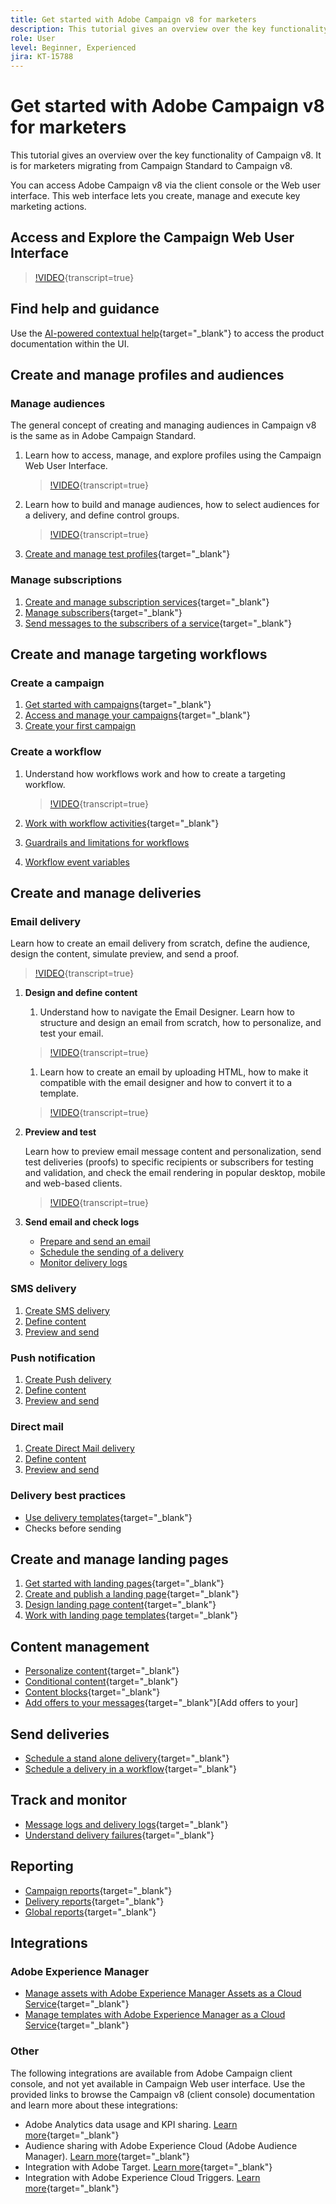 ```yaml
---
title: Get started with Adobe Campaign v8 for marketers
description: This tutorial gives an overview over the key functionality of Campaign v8. It is for marketers migrating from Campaign Standard to Campaign v8.
role: User
level: Beginner, Experienced
jira: KT-15788
---
```


# Get started with Adobe Campaign v8 for marketers

This tutorial gives an overview over the key functionality of Campaign v8. It is for marketers migrating from Campaign Standard to Campaign v8.

You can access Adobe Campaign v8 via the client console or the Web user interface. This web interface lets you create, manage and execute key marketing actions. 

## Access and Explore the Campaign Web User Interface

>[!VIDEO](https://video.tv.adobe.com/v/3427278?quality=12&learn=on){transcript=true}

## Find help and guidance

Use the [AI-powered contextual help](https://experienceleague.adobe.com/en/docs/campaign-web/v8/start/using-ai){target="_blank"} to access the product documentation within the UI. 


## Create and manage profiles and audiences

### Manage audiences

The general concept of creating and managing audiences in Campaign v8 is the same as in Adobe Campaign Standard.

1. Learn how to access, manage, and explore profiles using the Campaign Web User Interface.

    >[!VIDEO](https://video.tv.adobe.com/v/3427293?quality=12&learn=on){transcript=true}

2. Learn how to build and manage audiences, how to select audiences for a delivery, and define control groups.

    >[!VIDEO](https://video.tv.adobe.com/v/3425861?quality=12&learn=on){transcript=true}

3. [Create and manage test profiles](https://experienceleague.adobe.com/en/docs/campaign-web/v8/audiences/work-with-profiles/test-profiles){target="_blank"}

### Manage subscriptions

1. [Create and manage subscription services](https://experienceleague.adobe.com/en/docs/campaign-web/v8/audiences/work-with-services/manage-services){target="_blank"}
2. [Manage subscribers](https://experienceleague.adobe.com/en/docs/campaign-web/v8/audiences/work-with-services/manage-subscribers){target="_blank"}
3. [Send messages to the subscribers of a service](https://experienceleague.adobe.com/en/docs/campaign-web/v8/msg/send-to-subscribers){target="_blank"}

## Create and manage targeting workflows

### Create a campaign 

1. [Get started with campaigns](https://experienceleague.adobe.com/docs/campaign-web/v8/campaigns/gs-campaigns.html?lang=en){target="_blank"}
2. [Access and manage your campaigns](https://experienceleague.adobe.com/en/docs/campaign-web/v8/campaigns/manage-campaigns){target="_blank"}
3. [Create your first campaign](https://experienceleague.adobe.com/en/docs/campaign-web/v8/campaigns/create-campaigns)

### Create a workflow

1. Understand how workflows work and how to create a targeting workflow.

    >[!VIDEO](https://video.tv.adobe.com/v/3425873?quality=12&learn=on){transcript=true}

1. [Work with workflow activities](https://experienceleague.adobe.com/en/docs/campaign-web/v8/wf/design-workflows/about-activities){target="_blank"}
1. [Guardrails and limitations for workflows](https://experienceleague.adobe.com/en/docs/campaign-web/v8/wf/guardrails)
1. [Workflow event variables](https://experienceleague.adobe.com/en/docs/campaign-web/v8/wf/event-variables)

## Create and manage deliveries

### Email delivery

Learn how to create an email delivery from scratch, define the audience, design the content, simulate preview, and send a proof.
  
>[!VIDEO](https://video.tv.adobe.com/v/3425866?quality=12&learn=on){transcript=true}

1. **Design and define content**

   1. Understand how to navigate the Email Designer. Learn how to structure and design an email from scratch, how to personalize, and test your email.

    >[!VIDEO](https://video.tv.adobe.com/v/3425867?quality=12&learn=on){transcript=true}

   1. Learn how to create an email by uploading HTML, how to make it compatible with the email designer and how to convert it to a template.

    >[!VIDEO](https://video.tv.adobe.com/v/3427633?quality=12&learn=on){transcript=true}

1. **Preview and test**

    Learn how to preview email message content and personalization, send test deliveries (proofs) to specific recipients or subscribers for testing and validation, and check the email rendering in popular desktop, mobile and web-based clients.

    >[!VIDEO](https://video.tv.adobe.com/v/3425862?quality=12&learn=on){transcript=true}

1. **Send email and check logs**

   * [Prepare and send an email](https://experienceleague.adobe.com/en/docs/campaign-web/v8/msg/email/monitor/prepare-send)
   * [Schedule the sending of a delivery](https://experienceleague.adobe.com/en/docs/campaign-web/v8/msg/email/monitor/schedule-sending)
   * [Monitor delivery logs](https://experienceleague.adobe.com/en/docs/campaign-web/v8/msg/email/monitor/delivery-logs)
     
### SMS delivery

1. [Create SMS delivery](https://experienceleague.adobe.com/en/docs/campaign-web/v8/msg/sms/create-sms)
1. [Define content](https://experienceleague.adobe.com/en/docs/campaign-web/v8/msg/sms/content-sms)
1. [Preview and send](https://experienceleague.adobe.com/en/docs/campaign-web/v8/msg/sms/send-sms)

### Push notification

1. [Create Push delivery](https://experienceleague.adobe.com/en/docs/campaign-web/v8/msg/push/create-push)
1. [Define content](https://experienceleague.adobe.com/en/docs/campaign-web/v8/msg/push/content-push)
1. [Preview and send](https://experienceleague.adobe.com/en/docs/campaign-web/v8/msg/push/send-push)

### Direct mail

1. [Create Direct Mail delivery](https://experienceleague.adobe.com/en/docs/campaign-web/v8/msg/direct-mail/create-direct-mail)
2. [Define content](https://experienceleague.adobe.com/en/docs/campaign-web/v8/msg/direct-mail/content-direct-mail)  
3. [Preview and send](https://experienceleague.adobe.com/en/docs/campaign-web/v8/msg/direct-mail/send-direct-mail)

### Delivery best practices

* [Use delivery templates](https://experienceleague.adobe.com/en/docs/campaign-web/v8/msg/delivery-template){target="_blank"} 
* Checks before sending

## Create and manage landing pages

1. [Get started with landing pages](https://experienceleague.adobe.com/en/docs/campaign-web/v8/landing-pages/get-started-lp){target="_blank"}
2. [Create and publish a landing page](https://experienceleague.adobe.com/en/docs/campaign-web/v8/landing-pages/create-lp){target="_blank"}
3. [Design landing page content](https://experienceleague.adobe.com/en/docs/campaign-web/v8/landing-pages/lp-content){target="_blank"}
4.  [Work with landing page templates](https://experienceleague.adobe.com/en/docs/campaign-web/v8/landing-pages/lp-templates){target="_blank"}

## Content management

* [Personalize content](https://experienceleague.adobe.com/en/docs/campaign-web/v8/msg/dynamic-content/personalize){target="_blank"}
* [Conditional content](https://experienceleague.adobe.com/en/docs/campaign-web/v8/msg/dynamic-content/conditions){target="_blank"}
* [Content blocks](https://experienceleague.adobe.com/en/docs/campaign-web/v8/msg/dynamic-content/content-blocks){target="_blank"}
* [Add offers to your messages](https://experienceleague.adobe.com/en/docs/campaign-web/v8/msg/offers){target="_blank"}[Add offers to your]

## Send deliveries

* [Schedule a stand alone delivery](https://experienceleague.adobe.com/en/docs/campaign-web/v8/msg/gs-deliveries#gs-schedule){target="_blank"}
* [Schedule a delivery in a workflow](https://experienceleague.adobe.com/en/docs/campaign-web/v8/msg/email/monitor/schedule-sending#schedule-a-delivery-in-a-campaign-workflow){target="_blank"}

## Track and monitor

* [Message logs and delivery logs](https://experienceleague.adobe.com/en/docs/campaign-web/v8/msg/email/monitor/delivery-logs){target="_blank"}
* [Understand delivery failures](https://experienceleague.adobe.com/en/docs/campaign/campaign-v8/send/failures/delivery-failures){target="_blank"}

## Reporting

* [Campaign reports](https://experienceleague.adobe.com/en/docs/campaign-web/v8/reports/campaign-report/campaign-reports){target="_blank"}
* [Delivery reports](https://experienceleague.adobe.com/en/docs/campaign-web/v8/reports/delivery-report/delivery-reports){target="_blank"}
* [Global reports](https://experienceleague.adobe.com/en/docs/campaign-web/v8/reports/global-report/global-reports){target="_blank"}


## Integrations

### Adobe Experience Manager

* [Manage assets with Adobe Experience Manager Assets as a Cloud Service](https://experienceleague.adobe.com/en/docs/campaign-web/v8/integrations/aem-assets){target="_blank"}
* [Manage templates with Adobe Experience Manager as a Cloud Service](https://experienceleague.adobe.com/en/docs/campaign-web/v8/integrations/aem-content){target="_blank"}

### Other 

The following integrations are available from Adobe Campaign client console, and not yet available in Campaign Web user interface. Use the provided links to browse the Campaign v8 (client console) documentation and learn more about these integrations:

* Adobe Analytics data usage and KPI sharing. [Learn more](https://experienceleague.adobe.com/docs/campaign/campaign-v8/connect/ac-aa.html){target="_blank"}
* Audience sharing with Adobe Experience Cloud (Adobe Audience Manager). [Learn more](https://experienceleague.adobe.com/docs/campaign-classic/using/integrating-with-adobe-experience-cloud/audience-sharing/sharing-audiences-with-adobe-experience-cloud.html){target="_blank"}
* Integration with Adobe Target. [Learn more](https://experienceleague.adobe.com/docs/campaign/campaign-v8/connect/ac-at.html){target="_blank"}
* Integration with Adobe Experience Cloud Triggers. [Learn more](https://experienceleague.adobe.com/docs/campaign/campaign-v8/connect/ac-triggers.html){target="_blank"}


